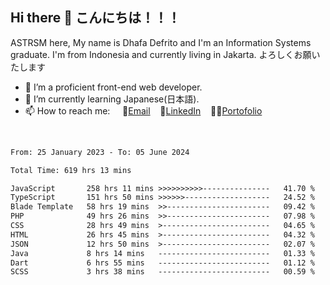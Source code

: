 ## Hi there 👋 こんにちは！！！
ASTRSM here, My name is Dhafa Defrito and I'm an Information Systems graduate. I'm from Indonesia and currently living in Jakarta. よろしくお願いたします

- 🔭 I’m a proficient front-end web developer.
- 🌱 I’m currently learning Japanese(日本語).
- 📫 How to reach me: &nbsp;&nbsp;&nbsp;&nbsp;📧[Email](ddefrito@gmail.com)&nbsp;&nbsp;&nbsp;&nbsp;💼[LinkedIn](https://www.linkedin.com/in/dhafa-defrita-rama-yudistira-9357a9229/)&nbsp;&nbsp;&nbsp;&nbsp;👨‍🎨[Portofolio](https://ddefrito.vercel.app/)
<br>
<!-- <p align="left">
<a href="https://github.com/ASTRSM">
  <img height="180em" src="https://github-readme-stats-eight-theta.vercel.app/api?username=ASTRSM&show_icons=true&theme=dracula&include_all_commits=true&count_private=true"/>
  <img height="180em" src="https://github-readme-stats-eight-theta.vercel.app/api/top-langs/?username=ASTRSM&layout=compact&langs_count=8&theme=dracula"/>
</a>
</p> -->

<!--START_SECTION:waka-->

```txt
From: 25 January 2023 - To: 05 June 2024

Total Time: 619 hrs 13 mins

JavaScript       258 hrs 11 mins >>>>>>>>>>---------------   41.70 %
TypeScript       151 hrs 50 mins >>>>>>-------------------   24.52 %
Blade Template   58 hrs 19 mins  >>-----------------------   09.42 %
PHP              49 hrs 26 mins  >>-----------------------   07.98 %
CSS              28 hrs 49 mins  >------------------------   04.65 %
HTML             26 hrs 45 mins  >------------------------   04.32 %
JSON             12 hrs 50 mins  >------------------------   02.07 %
Java             8 hrs 14 mins   -------------------------   01.33 %
Dart             6 hrs 55 mins   -------------------------   01.12 %
SCSS             3 hrs 38 mins   -------------------------   00.59 %
```

<!--END_SECTION:waka-->
